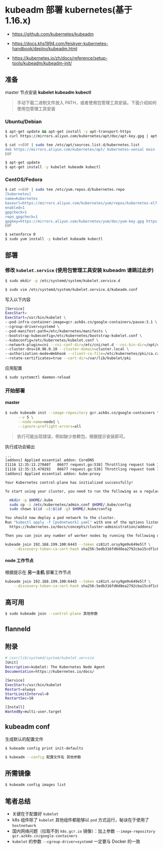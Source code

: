 # kubeadm 部署 kubernetes(基于 1.16.x)

* https://github.com/kubernetes/kubeadm

* https://docs.khs1994.com/feiskyer-kubernetes-handbook/deploy/kubeadm.html
* https://kubernetes.io/zh/docs/reference/setup-tools/kubeadm/kubeadm-init/

## 准备

master 节点安装 **kubelet** **kubeadm** **kubectl**

> 手动下载二进制文件放入 PATH，或者使用包管理工具安装。下面介绍如何使用包管理工具安装

### Ubuntu/Debian

```bash
$ apt-get update && apt-get install -y apt-transport-https
$ curl https://mirrors.aliyun.com/kubernetes/apt/doc/apt-key.gpg | apt-key add -

$ cat <<EOF | sudo tee /etc/apt/sources.list.d/kubernetes.list
deb https://mirrors.aliyun.com/kubernetes/apt/ kubernetes-xenial main
EOF

$ apt-get update
$ apt-get install -y kubelet kubeadm kubectl
```

### CentOS/Fedora

```bash
$ cat <<EOF | sudo tee /etc/yum.repos.d/kubernetes.repo
[kubernetes]
name=Kubernetes
baseurl=https://mirrors.aliyun.com/kubernetes/yum/repos/kubernetes-el7-x86_64/
enabled=1
gpgcheck=1
repo_gpgcheck=1
gpgkey=https://mirrors.aliyun.com/kubernetes/yum/doc/yum-key.gpg https://mirrors.aliyun.com/kubernetes/yum/doc/rpm-package-key.gpg
EOF

$ setenforce 0
$ sudo yum install -y kubelet kubeadm kubectl
```

## 部署

### 修改 `kubelet.service` (使用包管理工具安装 kubeadm 请跳过此步)

```bash
$ sudo mkdir -p /etc/systemd/system/kubelet.service.d

$ sudo vim /etc/systemd/system/kubelet.service.d/kubeadm.conf
```

写入以下内容

```bash
[Service]
ExecStart=
ExecStart=/usr/bin/kubelet \
--pod-infra-container-image=gcr.azk8s.cn/google-containers/pause:3.1 \
--cgroup-driver=systemd \
--pod-manifest-path=/etc/kubernetes/manifests \
--bootstrap-kubeconfig=/etc/kubernetes/bootstrap-kubelet.conf \
--kubeconfig=/etc/kubernetes/kubelet.conf \
--network-plugin=cni --cni-conf-dir=/etc/cni/net.d --cni-bin-dir=/opt/cni/bin \
--cluster-dns=10.96.0.10 --cluster-domain=cluster.local \
--authorization-mode=Webhook --client-ca-file=/etc/kubernetes/pki/ca.crt \
--rotate-certificates=true --cert-dir=/var/lib/kubelet/pki
```

应用配置

```bash
$ sudo systemctl daemon-reload
```

### 开始部署

#### master

```bash
$ sudo kubeadm init --image-repository gcr.azk8s.cn/google-containers \
      --v 5 \
      --node-name=node1 \
      --ignore-preflight-errors=all
```

> 执行可能出现错误，例如缺少依赖包，根据提示安装即可。

执行成功会输出

```bash
...
[addons] Applied essential addon: CoreDNS
I1116 12:35:13.270407   86677 request.go:538] Throttling request took 181.409184ms, request: POST:https://192.168.199.100:6443/api/v1/namespaces/kube-system/serviceaccounts
I1116 12:35:13.470292   86677 request.go:538] Throttling request took 186.088112ms, request: POST:https://192.168.199.100:6443/api/v1/namespaces/kube-system/configmaps
[addons] Applied essential addon: kube-proxy

Your Kubernetes control-plane has initialized successfully!

To start using your cluster, you need to run the following as a regular user:

  mkdir -p $HOME/.kube
  sudo cp -i /etc/kubernetes/admin.conf $HOME/.kube/config
  sudo chown $(id -u):$(id -g) $HOME/.kube/config

You should now deploy a pod network to the cluster.
Run "kubectl apply -f [podnetwork].yaml" with one of the options listed at:
  https://kubernetes.io/docs/concepts/cluster-administration/addons/

Then you can join any number of worker nodes by running the following on each as root:

kubeadm join 192.168.199.100:6443 --token cz81zt.orsy9gm9v649e5lf \
    --discovery-token-ca-cert-hash sha256:5edb316fd0d8ea2792cba15cdf1c899a366f147aa03cba52d4e5c5884ad836fe
```

#### node 工作节点

根据提示在 **另一主机** 部署工作节点

```bash
kubeadm join 192.168.199.100:6443 --token cz81zt.orsy9gm9v649e5lf \
    --discovery-token-ca-cert-hash sha256:5edb316fd0d8ea2792cba15cdf1c899a366f147aa03cba52d4e5c5884ad836fe
```

## 高可用

```bash
$ sudo kubeadm join --control-plane 其他参数
```

## flanneld

## 附录

```bash
# /usr/lib/systemd/system/kubelet.service
[Unit]
Description=kubelet: The Kubernetes Node Agent
Documentation=https://kubernetes.io/docs/

[Service]
ExecStart=/usr/bin/kubelet
Restart=always
StartLimitInterval=0
RestartSec=10

[Install]
WantedBy=multi-user.target
```

## kubeadm conf

生成默认的配置文件

```bash
$ kubeadm config print init-defaults
```

```bash
$ kubeadm --config 配置文件名 其他参数
```

## 所需镜像

```bash
$ kubeadm config images list
```

## 笔者总结

* 关键在于配置好 `kubelet`
* k8s 组件除了 `kubelet` 其他组件都能够以 `pod` 方式运行，秘诀在于使用了 `hostnetwork`
* 国内网络问题（拉取不到 `k8s.gcr.io` 镜像）：加上参数 `--image-repository gcr.azk8s.cn/google-containers`
* `kubelet` 的参数 `--cgroup-driver=systemd` 一定要与 Docker 的一致
